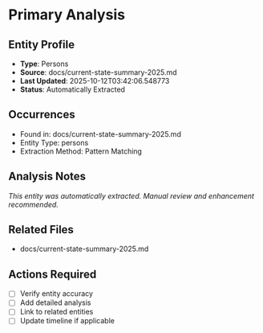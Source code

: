 # Primary Analysis

## Entity Profile
- **Type**: Persons
- **Source**: docs/current-state-summary-2025.md
- **Last Updated**: 2025-10-12T03:42:06.548773
- **Status**: Automatically Extracted

## Occurrences
- Found in: docs/current-state-summary-2025.md
- Entity Type: persons
- Extraction Method: Pattern Matching

## Analysis Notes
*This entity was automatically extracted. Manual review and enhancement recommended.*

## Related Files
- docs/current-state-summary-2025.md

## Actions Required
- [ ] Verify entity accuracy
- [ ] Add detailed analysis
- [ ] Link to related entities
- [ ] Update timeline if applicable
